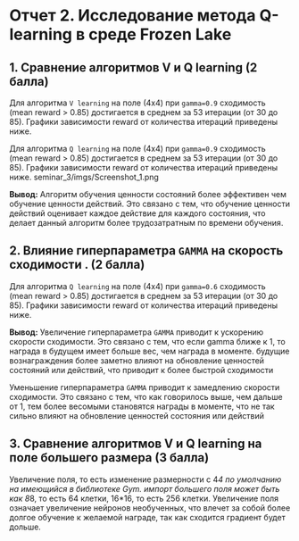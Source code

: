 # Отчет 2. Исследование метода Q-learning в среде Frozen Lake 

## 1. Сравнение алгоритмов V и Q learning (2 балла)
Для алгоритма `V learning` на поле (4х4) при `gamma=0.9` сходимость (mean reward > 0.85) достигается в среднем за 53 итерации (от 30 до 85). 
Графики зависимости reward от количества итераций приведены ниже. 



Для алгоритма `Q learning` на поле (4х4) при `gamma=0.9` сходимость (mean reward > 0.85) достигается в среднем за 53 итерации (от 30 до 85). 
Графики зависимости reward от количества итераций приведены ниже. 
seminar_3/imgs/Screenshot_1.png


**Вывод:** Алгоритм обучения ценности состояний более эффективен чем обучение ценности действий. Это связано с тем, что обучение ценности действий оценивает каждое действие для каждого состояния, что делает данный алгоритм более трудозатратным по времени обучения.


## 2. Влияние гиперпараметра `GAMMA` на скорость сходимости . (2 балла)

Для алгоритма `Q learning` на поле (4х4) при `gamma=0.6` сходимость (mean reward > 0.85) достигается в среднем за 53 итерации (от 30 до 85). 
Графики зависимости reward от количества итераций приведены ниже. 



**Вывод:** Увеличение гиперпараметра `GAMMA` приводит к ускорению скорости сходимости. Это связано с тем, что если gamma    ближе к 1, то награда в будущем имеет больше вес, чем награда в моменте. будущие вознаграждения более заметно влияют на обновление ценностей состояний или действий, что приводит к более быстрой сходимости

Уменьшение гиперпараметра `GAMMA` приводит к замедлению скорости сходимости. Это связано с тем, что как говорилось выше, чем дальше от 1, тем более весомыми становятся награды в моменте, что не так сильно влияют на обновление ценностей состояния или действий

## 3. Сравнение алгоритмов V и Q learning на поле большего размера (3 балла)
Увеличение поля, то есть изменение размерности с 4*4 по умолчанию на имеющийся в библиотеке Gym. импорт большего поля может быть как 8*8, то есть 64 клетки, 16*16, то есть 256 клетки. Увеличение поля означает увеличение нейронов необученных, что влечет за собой более долгое обучение к желаемой награде, так как сходится градиент будет дольше.

